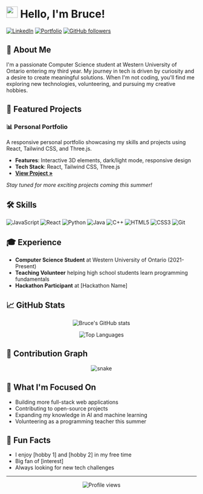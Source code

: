# <img src="https://media.giphy.com/media/hvRJCLFzcasrR4ia7z/giphy.gif" width="30px"> Hello, I'm Bruce!

[![LinkedIn](https://img.shields.io/badge/LinkedIn-0077B5?style=for-the-badge&logo=linkedin&logoColor=white)](https://linkedin.com/in/your-linkedin)
[![Portfolio](https://img.shields.io/badge/Portfolio-FF5722?style=for-the-badge&logo=todoist&logoColor=white)](https://your-portfolio-url.com)
[![GitHub followers](https://img.shields.io/github/followers/brucelsprouts?label=Follow&style=social)](https://github.com/brucelsprouts)

## 💫 About Me
I'm a passionate Computer Science student at Western University of Ontario entering my third year. My journey in tech is driven by curiosity and a desire to create meaningful solutions. When I'm not coding, you'll find me exploring new technologies, volunteering, and pursuing my creative hobbies.

## 🚀 Featured Projects

### 📊 Personal Portfolio
A responsive personal portfolio showcasing my skills and projects using React, Tailwind CSS, and Three.js.
- **Features**: Interactive 3D elements, dark/light mode, responsive design
- **Tech Stack**: React, Tailwind CSS, Three.js
- [**View Project »**](https://github.com/brucelsprouts/portfolio)

*Stay tuned for more exciting projects coming this summer!*

## 🛠️ Skills

![JavaScript](https://img.shields.io/badge/JavaScript-F7DF1E?style=for-the-badge&logo=javascript&logoColor=black)
![React](https://img.shields.io/badge/React-20232A?style=for-the-badge&logo=react&logoColor=61DAFB)
![Python](https://img.shields.io/badge/Python-3776AB?style=for-the-badge&logo=python&logoColor=white)
![Java](https://img.shields.io/badge/Java-ED8B00?style=for-the-badge&logo=java&logoColor=white)
![C++](https://img.shields.io/badge/C++-00599C?style=for-the-badge&logo=c%2B%2B&logoColor=white)
![HTML5](https://img.shields.io/badge/HTML5-E34F26?style=for-the-badge&logo=html5&logoColor=white)
![CSS3](https://img.shields.io/badge/CSS3-1572B6?style=for-the-badge&logo=css3&logoColor=white)
![Git](https://img.shields.io/badge/Git-F05032?style=for-the-badge&logo=git&logoColor=white)

## 🎓 Experience
- **Computer Science Student** at Western University of Ontario (2021-Present)
- **Teaching Volunteer** helping high school students learn programming fundamentals
- **Hackathon Participant** at [Hackathon Name]

## 📈 GitHub Stats

<p align="center">
  <img src="https://github-readme-stats.vercel.app/api?username=brucelsprouts&show_icons=true&theme=tokyonight" alt="Bruce's GitHub stats" />
</p>

<p align="center">
  <img src="https://github-readme-stats.vercel.app/api/top-langs/?username=brucelsprouts&layout=compact&theme=tokyonight" alt="Top Languages" />
</p>

## 🐍 Contribution Graph

<div align="center">
  <img src="https://github.com/brucelsprouts/brucelsprouts/blob/output/dist/github-contribution-grid-snake.svg" alt="snake">
</div>

## 🌱 What I'm Focused On
- Building more full-stack web applications
- Contributing to open-source projects
- Expanding my knowledge in AI and machine learning
- Volunteering as a programming teacher this summer

## 🌟 Fun Facts
- I enjoy [hobby 1] and [hobby 2] in my free time
- Big fan of [interest]
- Always looking for new tech challenges

---

<p align="center">
  <img src="https://komarev.com/ghpvc/?username=brucelsprouts&color=blue" alt="Profile views" />
</p>
